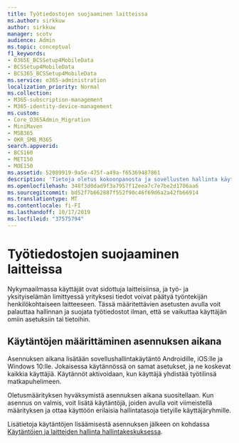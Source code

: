 ```yaml
---
title: Työtiedostojen suojaaminen laitteissa
ms.author: sirkkuw
author: sirkkuw
manager: scotv
audience: Admin
ms.topic: conceptual
f1_keywords:
- O365E_BCSSetup4MobileData
- BCSSetup4MobileData
- BCS365_BCSSetup4MobileData
ms.service: o365-administration
localization_priority: Normal
ms.collection:
- M365-subscription-management
- M365-identity-device-management
ms.custom:
- Core_O365Admin_Migration
- MiniMaven
- MSB365
- OKR_SMB_M365
search.appverid:
- BCS160
- MET150
- MOE150
ms.assetid: 52089919-9a5e-475f-a49a-f65369487861
description: 'Tietoja oletus kokoonpanosta ja sovellusten hallinta käytäntöjen lisäämisestä yrityksen tietojen suojaamiseksi käyttäjien henkilökohtaisissa mobiililaitteissa. '
ms.openlocfilehash: 348f3d0dad9f3a7957f12eea7c7e7be2d1706aa6
ms.sourcegitcommit: bd52f7b662887f552f90c46f69d6a2a42fb66914
ms.translationtype: MT
ms.contentlocale: fi-FI
ms.lasthandoff: 10/17/2019
ms.locfileid: "37575794"
---
```

# <a name="protect-work-files-on-devices"></a>Työtiedostojen suojaaminen laitteissa

Nykymaailmassa käyttäjät ovat sidottuja laitteisiinsa, ja työ- ja yksityiselämän limittyessä yrityksesi tiedot voivat päätyä työntekijän henkilökohtaiseen laitteeseen. Tässä määritettävien asetusten avulla voit palauttaa hallinnan ja suojata työtiedostot ilman, että se vaikuttaa käyttäjän omiin asetuksiin tai tietoihin.
  
## <a name="configuring-policies-during-setup"></a>Käytäntöjen määrittäminen asennuksen aikana

Asennuksen aikana lisätään sovellushallintakäytäntö Androidille, iOS:lle ja Windows 10:lle. Jokaisessa käytännössä on samat asetukset, ja ne koskevat kaikkia käyttäjiä. Käytännöt aktivoidaan, kun käyttäjä yhdistää työtilinsä matkapuhelimeen.
  
Oletusmäärityksen hyväksymistä asennuksen aikana suositellaan. Kun asennus on valmis, voit lisätä käytäntöjä, joiden avulla voit viimeistellä määrityksen ja ottaa käyttöön erilaisia hallintatasoja tietyille käyttäjäryhmille.
  
Lisätietoja käytäntöjen lisäämisestä asennuksen jälkeen on kohdassa [Käytäntöjen ja laitteiden hallinta hallintakeskuksessa](manage.md).
  

